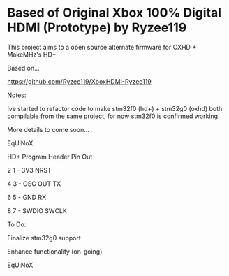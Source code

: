 # Based of Original Xbox 100% Digital HDMI (Prototype) by Ryzee119

This project aims to a open source alternate firmware for OXHD + MakeMHz's HD+

Based on...

https://github.com/Ryzee119/XboxHDMI-Ryzee119 

Notes: 

Ive started to refactor code to make stm32f0 (hd+) + stm32g0 (oxhd) both compilable from the same project, for now stm32f0 is confirmed working.

More details to come soon...

EqUiNoX

HD+ Program Header Pin Out

2 1 - 3V3       NRST

4 3 - OSC OUT   TX

6 5 - GND       RX

8 7 - SWDIO     SWCLK

To Do:

Finalize stm32g0 support

Enhance functionality (on-going)

EqUiNoX
